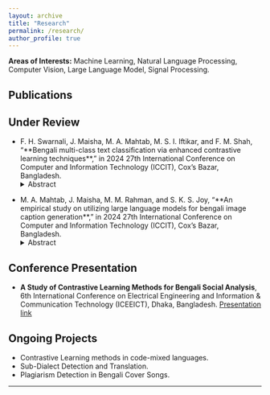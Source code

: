 ```yaml
---
layout: archive
title: "Research"
permalink: /research/
author_profile: true
---
```

<b>Areas of Interests:</b>
Machine Learning, Natural Language Processing, Computer Vision, Large Language Model, Signal Processing.
  
## Publications
<script src="https://bibbase.org/show?bib=https%3A%2F%2Fbibbase.org%2Fnetwork%2Ffiles%2F8DrJ4qd2uE8fmm5JR&noBootstrap=1&jsonp=1"></script>

## Under Review
<ul><li>F. H. Swarnali, <a style="text-decoration: none">J. Maisha</a>, M. A. Mahtab, M. S. I. Iftikar, and F. M. Shah, “**Bengali multi-class text classification via enhanced contrastive learning techniques**,” in 2024 27th International Conference on Computer and Information Technology (ICCIT), Cox’s Bazar, Bangladesh.<br/>
<!-- <span style="font-style: italic"><font  size="2">- Extending thesis work by introducing new loss functions, Token-level Adversarial Contrastive Training (TACT)
and Label-aware Contrastive Loss (LCL), to improve text classification in Bengali. Developed a
custom multi-class dataset for text classification. Applied contrastive learning techniques using a pre-trained
Bengali BERT model, achieving new benchmarks for binary and multi-class sentiment analysis.</font></span><br> -->
<details> <summary>Abstract</summary> <span style="text-align:justify; display:block;"> <font size="3"> Bengali, one of South Asia's most frequently spoken languages, poses substantial difficulties in tasks such as sentiment analysis and other forms of text classification due to its intricate grammatical structure. This is not just vital for protecting mental health through precise sentiment analysis, but it also has broader ramifications in sectors where accurately discriminating between fine-grained meanings is critical. Improving classification methods to address these subtle distinctions is a timely necessity for advancing natural language processing in Bengali. Our study aims to advance the field of Bengali text classification by implementing Token-level Adversarial Contrastive Training (TACT) and Label-aware Contrastive (LCL) loss, leveraging contrastive learning methods. The two new losses distinguished fine-grained text better, compared to our previous findings on Contrastive Adversarial Training (CAT) and Supervised Contrastive Loss (SCL). For binary class classification, TACT reached an F1-score of 98% outperforming CAT and LCL and setting a new benchmark on the Rokomari Book Review (RBR) dataset. For multi-class classification, TACT achieved an F1-score of 91%, matching the current benchmark on the Bengali Hate Speech (BHS-M) dataset. Furthermore, our custom Bengali multi-class text classification dataset, Daraz Product Review (DPR) further contributes to the field. </font> </span><br> </details></ul>

<ul><li> M. A. Mahtab, <a style="text-decoration: none">J. Maisha,</a> M. M. Rahman, and S. K. S. Joy, “**An empirical study on utilizing large language models for bengali image caption generation**,” in 2024 27th International Conference on Computer and Information Technology (ICCIT), Cox’s Bazar, Bangladesh.
<!-- <br/><span style="font-style: italic"><font  size="2">- This study pioneers the use of Large Language Models (LLMs) like BanglaGPT for Bengali image captioning, combining CLIP encodings and Vision Transformer-based architectures. The models significantly outperform existing benchmarks on the BanglaLekha and BNature datasets, achieving high BLEU and CIDEr scores, thus advancing the field of Bengali image captioning.</font></span><br> -->
<br></li><details> <summary>Abstract</summary> <span style="text-align:justify; display:block;"> <font size="3"> An exemplary caption not only describes what is happening in a particular image but also denotes intricate traditional objects in the image by their local representative terms through which the native speakers can recognize the object in question. A caption that fails to accomplish the latter is not effective in conveying proper utility. To ensure caption locality, we aim to explore the potential of Large Language Models (LLM) in Bengali image captioning, which have lately shown promising results in English language caption generation. As a first for the Bengali language, we utilized CLIP (Contrastive Language-Image Pre-training) encodings as a prefix to the captions by employing a mapping network, followed by fine-tuning BanglaGPT, a Bengali pre-trained large language model to generate the image captions. Furthermore, we explored vision transformer-based encoders (ViT, Swin) with BanglaGPT as the decoder. The best BanglaGPT-based model outperformed the current benchmark results, with BLEU-1, BLEU-2, BLEU-3, BLEU-4, METEOR, and CIDEr scores of 70.2, 63.9, 58.8, 54.3, 39.2, and 95.9 on the BanglaLekha dataset and 82.4, 76.8, 71.9, 67.4, 36.6, and 76.9 on the BNature dataset. </font> </span> </details></ul>

## Conference Presentation
* **A Study of Contrastive Learning Methods for Bengali Social Analysis**, 6th International Conference on Electrical Engineering and Information & Communication Technology (ICEEICT), Dhaka, Bangladesh. <a href="https://www.youtube.com/watch?v=Czj9QxdQjM">Presentation link</a>

## Ongoing Projects
* Contrastive Learning methods in code-mixed languages.
* Sub-Dialect Detection and Translation.
* Plagiarism Detection in Bengali Cover Songs.



__________________________________________________